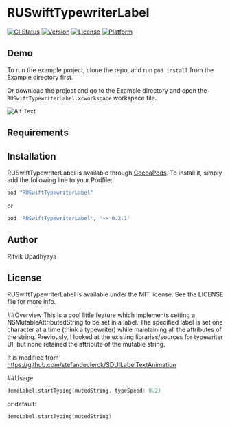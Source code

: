 # RUSwiftTypewriterLabel

[![CI Status](http://img.shields.io/travis/ritvikupadhyaya/RUSwiftTypewriterLabel.svg?style=flat)](https://travis-ci.org/ritvikupadhyaya/RUSwiftTypewriterLabel)
[![Version](https://img.shields.io/cocoapods/v/RUSwiftTypewriterLabel.svg?style=flat)](http://cocoapods.org/pods/RUSwiftTypewriterLabel)
[![License](https://img.shields.io/cocoapods/l/RUSwiftTypewriterLabel.svg?style=flat)](http://cocoapods.org/pods/RUSwiftTypewriterLabel)
[![Platform](https://img.shields.io/cocoapods/p/RUSwiftTypewriterLabel.svg?style=flat)](http://cocoapods.org/pods/RUSwiftTypewriterLabel)

## Demo

To run the example project, clone the repo, and run `pod install` from the Example directory first.

Or download the project and go to the Example directory and open the `RUSwiftTypewriterLabel.xcworkspace` workspace file.

![Alt Text](https://cloud.githubusercontent.com/assets/5144703/14835995/aa766c7a-0bd2-11e6-897e-e0af77dc19d6.gif)

## Requirements

## Installation

RUSwiftTypewriterLabel is available through [CocoaPods](http://cocoapods.org). To install
it, simply add the following line to your Podfile:

```ruby
pod "RUSwiftTypewriterLabel"
```
or
```ruby
pod 'RUSwiftTypewriterLabel', '~> 0.2.1'
```

## Author

Ritvik Upadhyaya

## License

RUSwiftTypewriterLabel is available under the MIT license. See the LICENSE file for more info.

##Overview
This is a cool little feature which implements setting a NSMutableAttributedString to be set in a label. The specified label is set one character at a time (think a typewriter) while maintaining all the attributes of the string. Previously, I looked at the existing libraries/sources for typewriter UI, but none retained the attribute of the mutable string.

It is modified from https://github.com/stefandeclerck/SDUILabelTextAnimation

##Usage
```swift
demoLabel.startTyping(mutedString, typeSpeed: 0.2)
```
or
default: 
```swift
demoLabel.startTyping(mutedString)
```
